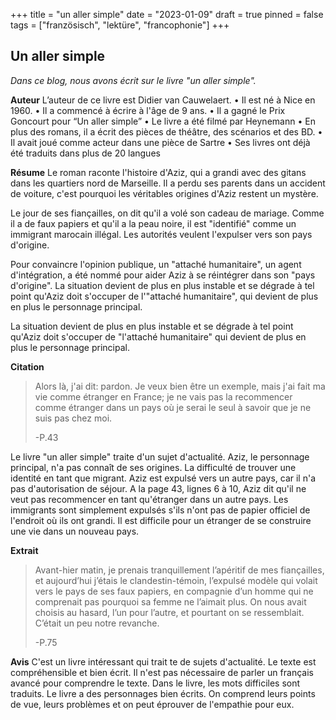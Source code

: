 +++
title = "un aller simple"
date = "2023-01-09"
draft = true
pinned = false
tags = ["französisch", "lektüre", "francophonie"]
+++
## Un aller simple

*Dans ce blog, nous avons écrit sur le livre "un aller simple".*

**Auteur**
L’auteur de ce livre est Didier van Cauwelaert. 
•	Il est né à Nice en 1960.
•	Il a commencé à écrire à l'âge de 9 ans.
•	Il a gagné le Prix Goncourt pour “Un aller simple”
•	Le livre a été filmé par Heynemann
•	En plus des romans, il a écrit des pièces de théâtre, des scénarios et des BD.
•	Il avait joué comme acteur dans une pièce de Sartre
•	Ses livres ont déjà été traduits dans plus de 20 langues



**Résume**
Le roman raconte l'histoire d'Aziz, qui a grandi avec des gitans dans les quartiers nord de Marseille. Il a perdu ses parents dans un accident de voiture, c'est pourquoi les véritables origines d'Aziz restent un mystère.  

Le jour de ses fiançailles, on dit qu'il a volé son cadeau de mariage. Comme il a de faux papiers et qu'il a la peau noire, il est "identifié" comme un immigrant marocain illégal. Les autorités veulent l'expulser vers son pays d'origine.  

Pour convaincre l'opinion publique, un "attaché humanitaire", un agent d'intégration, a été nommé pour aider Aziz à se réintégrer dans son "pays d'origine". La situation devient de plus en plus instable et se dégrade à tel point qu'Aziz doit s'occuper de l'"attaché humanitaire", qui devient de plus en plus le personnage principal.  

La situation devient de plus en plus instable et se dégrade à tel point qu'Aziz doit s'occuper de "l'attaché humanitaire" qui devient de plus en plus le personnage principal. 



**Citation**

> Alors là, j'ai dit: pardon. Je veux bien être un exemple, mais j'ai fait ma vie comme étranger en France; je ne vais pas la recommencer comme étranger dans un pays où je serai le seul à savoir que je ne suis pas chez moi. 
>
> \-P.43

Le livre "un aller simple" traite d'un sujet d'actualité. Aziz, le personnage principal, n'a pas connaît de ses origines. La difficulté de trouver une identité en tant que migrant. Aziz est expulsé vers un autre pays, car il n'a pas d'autorisation de séjour. A la page 43, lignes 6 à 10, Aziz dit qu'il ne veut pas recommencer en tant qu'étranger dans un autre pays. Les immigrants sont simplement expulsés s'ils n'ont pas de papier officiel de l'endroit où ils ont grandi. Il est difficile pour un étranger de se construire une vie dans un nouveau pays.



**Extrait**

> Avant-hier matin, je prenais tranquillement l’apéritif de mes fiançailles, et
> aujourd’hui j’étais le clandestin-témoin, l’expulsé modèle qui volait vers le
> pays de ses faux papiers, en compagnie d’un homme qui ne comprenait pas
> pourquoi sa femme ne l’aimait plus. On nous avait choisis au hasard, l’un pour
> l’autre, et pourtant on se ressemblait. C’était un peu notre revanche. 
>
> \-P.75



**Avis** 
C'est un livre intéressant qui trait te de sujets d'actualité. Le texte est compréhensible et bien écrit. Il n'est pas nécessaire de parler un français avancé pour comprendre le texte. Dans le livre, les mots difficiles sont traduits. Le livre a des personnages bien écrits. On comprend leurs points de vue, leurs problèmes et on peut éprouver de l'empathie pour eux.